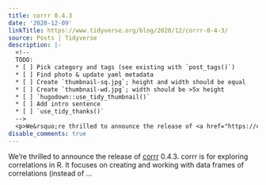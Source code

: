 ```yaml
---
title: corrr 0.4.3
date: '2020-12-09'
linkTitle: https://www.tidyverse.org/blog/2020/12/corrr-0-4-3/
source: Posts | Tidyverse
description: |-
  <!--
  TODO:
  * [ ] Pick category and tags (see existing with `post_tags()`)
  * [ ] Find photo & update yaml metadata
  * [ ] Create `thumbnail-sq.jpg`; height and width should be equal
  * [ ] Create `thumbnail-wd.jpg`; width should be >5x height
  * [ ] `hugodown::use_tidy_thumbnail()`
  * [ ] Add intro sentence
  * [ ] `use_tidy_thanks()`
  -->
  <p>We&rsquo;re thrilled to announce the release of <a href="https://corrr.tidymodels.org/" target="_blank" rel="noopener">corrr</a> 0.4.3. corrr is for exploring correlations in R. It focuses on creating and working with data frames of correlations (instead of ...
disable_comments: true
---
```

<!--
TODO:
* [ ] Pick category and tags (see existing with `post_tags()`)
* [ ] Find photo & update yaml metadata
* [ ] Create `thumbnail-sq.jpg`; height and width should be equal
* [ ] Create `thumbnail-wd.jpg`; width should be >5x height
* [ ] `hugodown::use_tidy_thumbnail()`
* [ ] Add intro sentence
* [ ] `use_tidy_thanks()`
-->
<p>We&rsquo;re thrilled to announce the release of <a href="https://corrr.tidymodels.org/" target="_blank" rel="noopener">corrr</a> 0.4.3. corrr is for exploring correlations in R. It focuses on creating and working with data frames of correlations (instead of ...